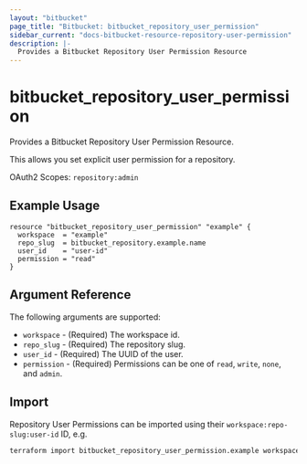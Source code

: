 ```yaml
---
layout: "bitbucket"
page_title: "Bitbucket: bitbucket_repository_user_permission"
sidebar_current: "docs-bitbucket-resource-repository-user-permission"
description: |-
  Provides a Bitbucket Repository User Permission Resource
---
```


# bitbucket\_repository\_user\_permission

Provides a Bitbucket Repository User Permission Resource.

This allows you set explicit user permission for a repository.

OAuth2 Scopes: `repository:admin`

## Example Usage

```hcl
resource "bitbucket_repository_user_permission" "example" {
  workspace  = "example"
  repo_slug  = bitbucket_repository.example.name
  user_id    = "user-id"
  permission = "read"
}
```

## Argument Reference

The following arguments are supported:

* `workspace` - (Required) The workspace id.
* `repo_slug` - (Required) The repository slug.
* `user_id` - (Required) The UUID of the user.
* `permission` - (Required) Permissions can be one of `read`, `write`, `none`, and `admin`.

## Import

Repository User Permissions can be imported using their `workspace:repo-slug:user-id` ID, e.g.

```sh
terraform import bitbucket_repository_user_permission.example workspace:repo-slug:user-id
```

